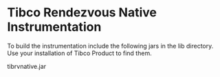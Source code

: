 # Tibco Rendezvous Native Instrumentation
    
To build the instrumentation include the following jars in the lib directory.  Use your installation of Tibco Product to find them. 
   
tibrvnative.jar
